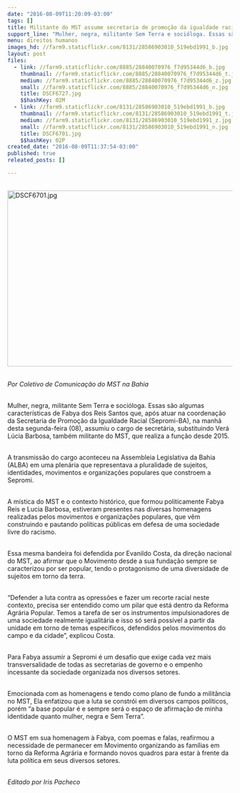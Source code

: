 ```yaml
---
date: "2016-08-09T11:20:09-03:00"
tags: []
title: Militante do MST assume secretaria de promoção da igualdade racial
support_line: "Mulher, negra, militante Sem Terra e socióloga. Essas são algumas características de Fabya dos Reis Santos que assume a Sepromi-BA"
menu: direitos humanos
images_hd: //farm9.staticflickr.com/8131/28586903010_519ebd1991_b.jpg
layout: post
files:
  - link: //farm9.staticflickr.com/8885/28840070976_f7d95344d6_b.jpg
    thumbnail: //farm9.staticflickr.com/8885/28840070976_f7d95344d6_t.jpg
    medium: //farm9.staticflickr.com/8885/28840070976_f7d95344d6_z.jpg
    small: //farm9.staticflickr.com/8885/28840070976_f7d95344d6_n.jpg
    title: DSCF6727.jpg
    $$hashKey: 02M
  - link: //farm9.staticflickr.com/8131/28586903010_519ebd1991_b.jpg
    thumbnail: //farm9.staticflickr.com/8131/28586903010_519ebd1991_t.jpg
    medium: //farm9.staticflickr.com/8131/28586903010_519ebd1991_z.jpg
    small: //farm9.staticflickr.com/8131/28586903010_519ebd1991_n.jpg
    title: DSCF6701.jpg
    $$hashKey: 02P
created_date: "2016-08-09T11:37:54-03:00"
published: true
releated_posts: []

---
```

<p><br />
<img alt="DSCF6701.jpg" height="394" src="//farm9.staticflickr.com/8131/28586903010_519ebd1991_b.jpg" width="700" /></p>

<p><br />
<em>Por Coletivo de Comunica&ccedil;&atilde;o do MST na Bahia</em></p>

<p><br />
Mulher, negra, militante Sem Terra e soci&oacute;loga. Essas s&atilde;o algumas caracter&iacute;sticas de Fabya dos Reis Santos que, ap&oacute;s atuar na coordena&ccedil;&atilde;o da Secretaria de Promo&ccedil;&atilde;o da Igualdade Racial (Sepromi-BA), na manh&atilde; desta segunda-feira (08), assumiu o cargo de secret&aacute;ria, substituindo Ver&aacute; L&uacute;cia Barbosa, tamb&eacute;m militante do MST, que realiza a fun&ccedil;&atilde;o desde 2015.</p>

<p><br />
A transmiss&atilde;o do cargo aconteceu na Assembleia Legislativa da Bahia (ALBA) em uma plen&aacute;ria que representava a pluralidade de sujeitos, identidades, movimentos e organiza&ccedil;&otilde;es populares que constroem a Sepromi.</p>

<p><br />
A m&iacute;stica do MST e o contexto hist&oacute;rico, que formou politicamente Fabya Reis e Lucia Barbosa, estiveram presentes nas diversas homenagens realizadas pelos movimentos e organiza&ccedil;&otilde;es populares, que v&ecirc;m construindo e pautando pol&iacute;ticas p&uacute;blicas em defesa de uma sociedade livre do racismo.</p>

<p><br />
Essa mesma bandeira foi defendida por Evanildo Costa, da dire&ccedil;&atilde;o nacional do MST, ao afirmar que o Movimento desde a sua funda&ccedil;&atilde;o sempre se caracterizou por ser popular, tendo o protagonismo de uma diversidade de sujeitos em torno da terra.</p>

<p><br />
&ldquo;Defender a luta contra as opress&otilde;es e fazer um recorte racial neste contexto, precisa ser entendido como um pilar que est&aacute; dentro da Reforma Agr&aacute;ria Popular. Temos a tarefa de ser os instrumentos impulsionadores de uma sociedade realmente igualit&aacute;ria e isso s&oacute; ser&aacute; poss&iacute;vel a partir da unidade em torno de temas espec&iacute;ficos, defendidos pelos movimentos do campo e da cidade&rdquo;, explicou Costa.</p>

<p><br />
Para Fabya assumir a Sepromi &eacute; um desafio que exige cada vez mais transversalidade de todas as secretarias de governo e o empenho incessante da sociedade organizada nos diversos setores.</p>

<p><br />
Emocionada com as homenagens e tendo como plano de fundo a milit&acirc;ncia no MST, Ela enfatizou que a luta se constr&oacute;i em diversos campos pol&iacute;ticos, por&eacute;m &ldquo;a base popular &eacute; e sempre ser&aacute; o espa&ccedil;o de afirma&ccedil;&atilde;o de minha identidade quanto mulher, negra e Sem Terra&rdquo;.</p>

<p><br />
O MST em sua homenagem &agrave; Fabya, com poemas e falas, reafirmou a necessidade de permanecer em Movimento organizando as fam&iacute;lias em torno da Reforma Agr&aacute;ria e formando novos quadros para estar &agrave; frente da luta pol&iacute;tica em seus diversos setores.</p>

<p><br />
<em>Editado por Iris Pacheco</em></p>
